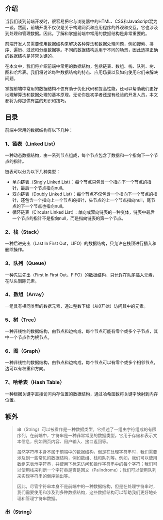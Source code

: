## 介绍

当我们谈到前端开发时，很容易把它与浏览器中的HTML、CSS和JavaScript混为一谈。然而，前端开发不仅仅是关于构建网页和应用程序的外观和交互，它也涉及到处理和管理数据。因此，了解和掌握前端中常用的数据结构是非常重要的。

前端开发人员需要使用数据结构来解决各种算法和数据处理问题，例如搜索、排序、遍历、过滤和分组数据等。不同的数据结构适用于不同的场景，因此选择正确的数据结构是非常关键的。

在本文中，我们将介绍前端中常用的数据结构，包括链表、数组、栈、队列、树、图和哈希表。我们将讨论每种数据结构的特点、应用场景以及如何使用它们来解决问题。

掌握前端中常用的数据结构不仅有助于优化代码和提高性能，还可以帮助我们更好地理解算法和数据处理的基本原理。无论你是初学者还是有经验的开发人员，本文都将为你提供有益的知识和技巧。

## 目录

前端中常用的数据结构有以下几种：

### 1、链表（Linked List）

一种动态数据结构，由一系列节点组成，每个节点包含了数据和一个指向下一个节点的指针。

链表可以分为以下几种类型：

- [单向链表（Singly Linked List）](https://github.com/guizimo/data-structures-javascript/blob/main/doc/%E3%80%90%E6%95%B0%E6%8D%AE%E7%BB%93%E6%9E%84JavaScript%E7%89%88%20%E4%B8%80%E3%80%91%E5%8D%95%E9%93%BE%E8%A1%A8.md)：每个节点只包含一个指向下一个节点的指针，最后一个节点指向null。
- 双向链表（Doubly Linked List）：每个节点不仅包含一个指向下一个节点的指针，还包含一个指向上一个节点的指针，头节点的上一个节点指向null，尾节点的下一个节点也指向null。
- 循环链表（Circular Linked List）：单向或双向链表的一种变体，链表中最后一个节点的指针不是指向null，而是指向链表的第一个节点。

### 2、栈（Stack）

一种后进先出（Last In First Out，LIFO）的数据结构，只允许在栈顶进行插入和删除操作。

### 3、队列（Queue）

一种先进先出（First In First Out，FIFO）的数据结构，只允许在队尾插入元素，在队头删除元素。

### 4、数组（Array）

一组具有相同类型的数据元素，通过整数下标（从0开始）访问其中的元素。

### 5、树（Tree）

一种非线性的数据结构，由节点和边构成，每个节点可能有零个或多个子节点，其中一个节点作为根节点。

### 6、图（Graph）

一种非线性的数据结构，由节点和边构成，每个节点可以有零个或多个相邻节点，边可以有权重和方向。

### 7、哈希表（Hash Table）

一种根据关键字直接访问内存位置的数据结构，通过哈希函数将关键字映射到内存位置。

## 额外

> 串（String）可以被看作是一种数据类型，它描述了一组由字符组成的有限序列。在前端中，字符串是一种非常常见的数据类型，它用于存储和表示文本信息，例如网页内容、用户输入、接口返回等。
>
> 虽然字符串本身不属于前端中的数据结构，但是在处理字符串时，我们需要涉及到一些常见的数据结构，例如数组、栈和队列等。例如，我们可以使用数组来表示字符串，并使用下标来访问和操作字符串中的每个字符；我们可以使用栈来判断一个字符串是否是回文（Palindrome）；我们可以使用队列来实现字符串的倒序输出等。
>
> 因此，尽管字符串本身不是前端中的一种数据结构，但是在处理字符串时，我们需要使用和涉及到多种数据结构，这些数据结构可以帮助我们更好地处理和管理字符串数据。

### 串（String）
